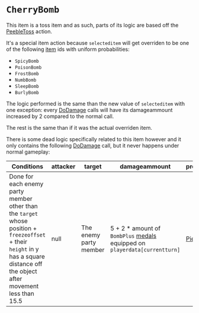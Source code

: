 # `CherryBomb`
This item is a toss item and as such, parts of its logic are based off the [PeebleToss](../Skills/PeebleToss.md) action.

It's a special item action because `selecteditem` will get overriden to be one of the following [item](../../../Enums%20and%20IDs/Items.md) ids with uniform probabilities:

- `SpicyBomb`
- `PoisonBomb`
- `FrostBomb`
- `NumbBomb`
- `SleepBomb`
- `BurlyBomb`

The logic performed is the same than the new value of `selecteditem` with one exception: every [DoDamage](../../Damage%20pipeline/DoDamage.md) calls will have its damageammount increased by 2 compared to the normal call.

The rest is the same than if it was the actual overriden item.

There is some dead logic specifically related to this item however and it only contains the following [DoDamage](../../Damage%20pipeline/DoDamage.md) call, but it never happens under normal gameplay:

|Conditions|attacker|target|damageammount|property|overrides|block|
|---|---|---|---|---|---|---|
|Done for each enemy party member other than the `target` whose position + `freezeoffset` + their `height` in y has a square distance off the object after movement less than 15.5|null|The enemy party member|5 + 2 * amount of `BombPlus` [medals](../../../Enums%20and%20IDs/Medal.md) equipped on `playerdata[currentturn]`|[Pierce](../../Damage%20pipeline/AttackProperty.md)|null|empty array|false|